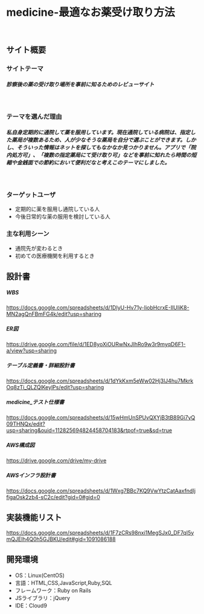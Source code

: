 # medicine-最適なお薬受け取り方法
​
## サイト概要
### サイトテーマ
##### 診察後の薬の受け取り場所を事前に知るためのレビューサイト
​
### テーマを選んだ理由

##### 私自身定期的に通院して薬を服用しています。現在通院している病院は、指定した薬局が複数あるため、人が少なそうな薬局を自分で選ぶことができます。しかし、そういった情報はネットを探してもなかなか見つかりません。アプリで「院内処方可」、「複数の指定薬局にて受け取り可」などを事前に知れたら時間の短縮や金銭面での節約において便利だなと考えこのテーマにしました。

​
### ターゲットユーザ

* 定期的に薬を服用し通院している人
* 今後日常的な薬の服用を検討している人

### 主な利用シーン

* 通院先が変わるとき
* 初めての医療機関を利用するとき


## 設計書

##### WBS
https://docs.google.com/spreadsheets/d/1DlyU-Hv71y-IiobHcrxE-IlUIiK8-MN2agQnFBmFG4k/edit?usp=sharing
##### ER図
https://drive.google.com/file/d/1ED8yoXiOURwNxJIhRo9w3r9myqD6F1-a/view?usp=sharing
##### テーブル定義書・詳細設計書
https://docs.google.com/spreadsheets/d/1dYkKxm5eWw02Hj3lJ4hu7MkrkOq8zTi_QLZQlKeylPs/edit?usp=sharing
##### medicine_テスト仕様書
https://docs.google.com/spreadsheets/d/15wHmUnSPUvQXYjB3tB89Gi7yQ09THNQx/edit?usp=sharing&ouid=112825694824458704183&rtpof=true&sd=true
##### AWS構成図
https://drive.google.com/drive/my-drive
##### AWSインフラ設計書
https://docs.google.com/spreadsheets/d/1Wxg7BBc7KQ9VwYtzCatAaxfndIjfigaOsk2zb4-sC2c/edit?gid=0#gid=0

## 実装機能リスト
https://docs.google.com/spreadsheets/d/1F7zCRs98nxi1MegSJx0_DF7qI5ymQJEIh4Q0h5GJBKU/edit#gid=1091086188
​
## 開発環境
- OS：Linux(CentOS)
- 言語：HTML,CSS,JavaScript,Ruby,SQL
- フレームワーク：Ruby on Rails
- JSライブラリ：jQuery
- IDE：Cloud9
